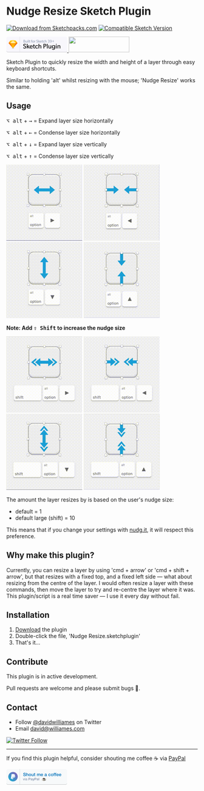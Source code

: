 # Nudge Resize Sketch Plugin
[![Download from Sketchpacks.com](https://badges.sketchpacks.com/plugins/com.davidwilliames.nudge-resize-sketch-plugin/version.svg)](https://api.sketchpacks.com/v1/plugins/com.davidwilliames.nudge-resize-sketch-plugin/download) [![Compatible Sketch Version](https://badges.sketchpacks.com/plugins/com.davidwilliames.nudge-resize-sketch-plugin/compatibility.svg)](https://sketchpacks.com/DWilliames/nudge-resize-sketch-plugin)

<a href="https://www.sketchapp.com">
  <img width="160" height="41" src="images/sketch-badge.png" >
</a>
<a href="http://bit.ly/SketchRunnerWebsite">
  <img width="160" height="41" src="http://sketchrunner.com/img/badge_blue.png" >
</a>

Sketch Plugin to quickly resize the width and height of a layer through easy keyboard shortcuts.

Similar to holding 'alt' whilst resizing with the mouse; 'Nudge Resize' works the same.


## Usage

<kbd>⌥ alt</kbd> + <kbd>→</kbd> = Expand layer size horizontally

<kbd>⌥ alt</kbd> + <kbd>←</kbd> = Condense layer size horizontally

<kbd>⌥ alt</kbd> + <kbd>↓</kbd> = Expand layer size vertically

<kbd>⌥ alt</kbd> + <kbd>↑</kbd> = Condense layer size vertically

![Expand layer size horizontally](images/gifs/expandHorizontally.gif)
![Condense layer size horizontally](images/gifs/condenseHorizontally.gif)
![Expand layer size vertically](images/gifs/expandVertically.gif)
![Condense layer size vertically](images/gifs/condenseVertically.gif)

**Note: Add <kbd>⇧ Shift</kbd> to increase the nudge size**

![Expand layer size horizontally large](images/gifs/expandHorizontallyLarge.gif)
![Condense layer size horizontally large](images/gifs/condenseHorizontallyLarge.gif)
![Expand layer size vertically large](images/gifs/expandVerticallyLarge.gif)
![Condense layer size vertically large](images/gifs/condenseVerticallyLarge.gif)

The amount the layer resizes by is based on the user's nudge size:

- default = 1
- default large (shift) = 10

This means that if you change your settings with [nudg.it](http://nudg.it), it will respect this preference.


## Why make this plugin?

Currently, you can resize a layer by using 'cmd + arrow' or 'cmd + shift + arrow', but that resizes with a fixed top, and a fixed left side — what about resizing from the centre of the layer. I would often resize a layer with these commands, then move the layer to try and re-centre the layer where it was. This plugin/script is a real time saver — I use it every day without fail.


## Installation

1. [Download](https://github.com/DWilliames/nudge-resize-sketch-plugin/releases/download/v1.0/Nudge.Resize.sketchplugin.zip) the plugin
2. Double-click the file, 'Nudge Resize.sketchplugin'
3. That's it...


## Contribute

This plugin is in active development.

Pull requests are welcome and please submit bugs 🐛.

## Contact

* Follow [@davidwilliames](https://twitter.com/davidwilliames) on Twitter
* Email <david@williames.com>

[![Twitter Follow](https://img.shields.io/twitter/follow/davidwilliames.svg?style=social&label=Follow)]()

---

If you find this plugin helpful, consider shouting me coffee ☕️ via [PayPal](https://www.paypal.me/dtw/5)

<a href="https://www.paypal.me/dtw/5">
  <img width="160" height="41" src="images/paypal-badge.png" >
</a>
